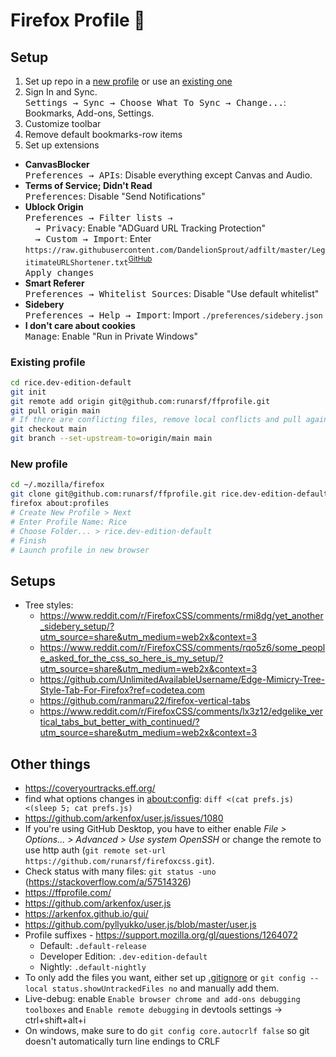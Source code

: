 # Firefox Profile 🦊


## Setup

1. Set up repo in a [new profile](#new-profile) or use an [existing one](#existing-profile)
2. Sign In and Sync.  
  <kbd>Settings → Sync → Choose What To Sync → Change...</kbd>: Bookmarks, Add-ons, Settings.
3. Customize toolbar
4. Remove default bookmarks-row items
5. Set up extensions
  - **CanvasBlocker**  
    <kbd>Preferences → APIs</kbd>: Disable everything except Canvas and Audio.
  - **Terms of Service; Didn't Read**  
    <kbd>Preferences</kbd>: Disable "Send Notifications"
  - **Ublock Origin**  
    <kbd>Preferences → Filter lists ⇢</kbd>  
      &nbsp;&nbsp;&nbsp;&nbsp;<kbd>→ Privacy</kbd>: Enable "ADGuard URL Tracking Protection"  
      &nbsp;&nbsp;&nbsp;&nbsp;<kbd>→ Custom → Import</kbd>: Enter `https://raw.githubusercontent.com/DandelionSprout/adfilt/master/LegitimateURLShortener.txt`<sup><a href="https://github.com/DandelionSprout/adfilt/blob/master/LegitimateURLShortener.txt">GitHub</a></sup>  
      <kbd>Apply changes</kbd>
  - **Smart Referer**  
    <kbd>Preferences → Whitelist Sources</kbd>: Disable "Use default whitelist"
  - **Sidebery**  
    <kbd>Preferences → Help → Import</kbd>: Import `./preferences/sidebery.json`
  - **I don't care about cookies**  
    <kbd>Manage</kbd>: Enable "Run in Private Windows"


### Existing profile

```bash
cd rice.dev-edition-default
git init
git remote add origin git@github.com:runarsf/ffprofile.git
git pull origin main
# If there are conflicting files, remove local conflicts and pull again
git checkout main
git branch --set-upstream-to=origin/main main
```


### New profile

```bash
cd ~/.mozilla/firefox
git clone git@github.com:runarsf/ffprofile.git rice.dev-edition-default
firefox about:profiles
# Create New Profile > Next
# Enter Profile Name: Rice
# Choose Folder... > rice.dev-edition-default
# Finish
# Launch profile in new browser
```


## Setups

- Tree styles:
  - https://www.reddit.com/r/FirefoxCSS/comments/rmi8dg/yet_another_sidebery_setup/?utm_source=share&utm_medium=web2x&context=3
  - https://www.reddit.com/r/FirefoxCSS/comments/rqo5z6/some_people_asked_for_the_css_so_here_is_my_setup/?utm_source=share&utm_medium=web2x&context=3
  - https://github.com/UnlimitedAvailableUsername/Edge-Mimicry-Tree-Style-Tab-For-Firefox?ref=codetea.com
  - https://github.com/ranmaru22/firefox-vertical-tabs
  - https://www.reddit.com/r/FirefoxCSS/comments/lx3z12/edgelike_vertical_tabs_but_better_with_continued/?utm_source=share&utm_medium=web2x&context=3


## Other things

- https://coveryourtracks.eff.org/
- find what options changes in  [about:config](about:config): `diff <(cat prefs.js) <(sleep 5; cat prefs.js)`
- https://github.com/arkenfox/user.js/issues/1080
- If you're using GitHub Desktop, you have to either enable *File > Options... > Advanced > Use system OpenSSH* or change the remote to use http auth (`git remote set-url https://github.com/runarsf/firefoxcss.git`).
- Check status with many files: `git status -uno` (https://stackoverflow.com/a/57514326)
- https://ffprofile.com/
- https://github.com/arkenfox/user.js
- https://arkenfox.github.io/gui/
- https://github.com/pyllyukko/user.js/blob/master/user.js
- Profile suffixes - https://support.mozilla.org/gl/questions/1264072
  - Default: `.default-release`
  - Developer Edition: `.dev-edition-default`
  - Nightly: `.default-nightly`
- To only add the files you want, either set up [.gitignore](https://github.com/runarsf/ffprofile/blob/main/.gitignore) or `git config --local status.showUntrackedFiles no` and manually add them.
- Live-debug: enable `Enable browser chrome and add-ons debugging toolboxes` and `Enable remote debugging` in devtools settings -> ctrl+shift+alt+i
- On windows, make sure to do `git config core.autocrlf false` so git doesn't automatically turn line endings to CRLF
